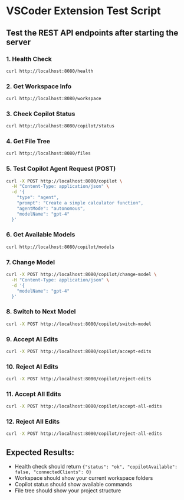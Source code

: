 # VSCoder Extension Test Script

## Test the REST API endpoints after starting the server

### 1. Health Check
```bash
curl http://localhost:8080/health
```

### 2. Get Workspace Info
```bash
curl http://localhost:8080/workspace
```

### 3. Check Copilot Status
```bash
curl http://localhost:8080/copilot/status
```

### 4. Get File Tree
```bash
curl http://localhost:8080/files
```

### 5. Test Copilot Agent Request (POST)
```bash
curl -X POST http://localhost:8080/copilot \
  -H "Content-Type: application/json" \
  -d '{
    "type": "agent",
    "prompt": "Create a simple calculator function",
    "agentMode": "autonomous",
    "modelName": "gpt-4"
  }'
```

### 6. Get Available Models
```bash
curl http://localhost:8080/copilot/models
```

### 7. Change Model
```bash
curl -X POST http://localhost:8080/copilot/change-model \
  -H "Content-Type: application/json" \
  -d '{
    "modelName": "gpt-4"
  }'
```

### 8. Switch to Next Model
```bash
curl -X POST http://localhost:8080/copilot/switch-model
```

### 9. Accept AI Edits
```bash
curl -X POST http://localhost:8080/copilot/accept-edits
```

### 10. Reject AI Edits
```bash
curl -X POST http://localhost:8080/copilot/reject-edits
```

### 11. Accept All Edits
```bash
curl -X POST http://localhost:8080/copilot/accept-all-edits
```

### 12. Reject All Edits
```bash
curl -X POST http://localhost:8080/copilot/reject-all-edits
```

## Expected Results:
- Health check should return `{"status": "ok", "copilotAvailable": false, "connectedClients": 0}`
- Workspace should show your current workspace folders
- Copilot status should show available commands
- File tree should show your project structure
